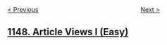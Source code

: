 <!--|This file generated by command(leetcode description); DO NOT EDIT.    |-->
<!--+----------------------------------------------------------------------+-->
<!--|@author    openset <openset.wang@gmail.com>                           |-->
<!--|@link      https://github.com/openset                                 |-->
<!--|@home      https://github.com/openset/leetcode                        |-->
<!--+----------------------------------------------------------------------+-->

[< Previous](https://github.com/openset/leetcode/tree/master/problems/longest-chunked-palindrome-decomposition "Longest Chunked Palindrome Decomposition")
　　　　　　　　　　　　　　　　
[Next >](https://github.com/openset/leetcode/tree/master/problems/article-views-ii "Article Views II")

## [1148. Article Views I (Easy)](https://leetcode.com/problems/article-views-i "")


